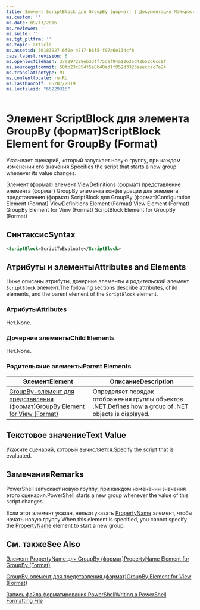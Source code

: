 ```yaml
---
title: Элемент ScriptBlock для GroupBy (формат) | Документация Майкрософт
ms.custom: ''
ms.date: 09/13/2016
ms.reviewer: ''
ms.suite: ''
ms.tgt_pltfrm: ''
ms.topic: article
ms.assetid: 30183927-6f0e-4717-b6f5-f07a6e134cfb
caps.latest.revision: 6
ms.openlocfilehash: 37a297228eb33ff75daf94a12635d42b52c6cc9f
ms.sourcegitcommit: 58fb23c854f5a8b40ad1f952d3323aeeccac7a24
ms.translationtype: MT
ms.contentlocale: ru-RU
ms.lasthandoff: 05/07/2019
ms.locfileid: "65229315"
---
```

# <a name="scriptblock-element-for-groupby-format"></a><span data-ttu-id="cbb93-102">Элемент ScriptBlock для элемента GroupBy (формат)</span><span class="sxs-lookup"><span data-stu-id="cbb93-102">ScriptBlock Element for GroupBy (Format)</span></span>

<span data-ttu-id="cbb93-103">Указывает сценарий, который запускает новую группу, при каждом изменении его значения.</span><span class="sxs-lookup"><span data-stu-id="cbb93-103">Specifies the script that starts a new group whenever its value changes.</span></span>

<span data-ttu-id="cbb93-104">Элемент (формат) элемент ViewDefinitions (формат) представление элемента (формат) GroupBy элемента конфигурации для элемента представления (формат) ScriptBlock для GroupBy (формат)</span><span class="sxs-lookup"><span data-stu-id="cbb93-104">Configuration Element (Format) ViewDefinitions Element (Format) View Element (Format) GroupBy Element for View (Format) ScriptBlock Element for GroupBy (Format)</span></span>

## <a name="syntax"></a><span data-ttu-id="cbb93-105">Синтаксис</span><span class="sxs-lookup"><span data-stu-id="cbb93-105">Syntax</span></span>

```xml
<ScriptBlock>ScriptToEvaluate</ScriptBlock>
```

## <a name="attributes-and-elements"></a><span data-ttu-id="cbb93-106">Атрибуты и элементы</span><span class="sxs-lookup"><span data-stu-id="cbb93-106">Attributes and Elements</span></span>

<span data-ttu-id="cbb93-107">Ниже описаны атрибуты, дочерние элементы и родительский элемент `ScriptBlock` элемент.</span><span class="sxs-lookup"><span data-stu-id="cbb93-107">The following sections describe attributes, child elements, and the parent element of the `ScriptBlock` element.</span></span>

### <a name="attributes"></a><span data-ttu-id="cbb93-108">Атрибуты</span><span class="sxs-lookup"><span data-stu-id="cbb93-108">Attributes</span></span>

<span data-ttu-id="cbb93-109">Нет.</span><span class="sxs-lookup"><span data-stu-id="cbb93-109">None.</span></span>

### <a name="child-elements"></a><span data-ttu-id="cbb93-110">Дочерние элементы</span><span class="sxs-lookup"><span data-stu-id="cbb93-110">Child Elements</span></span>

<span data-ttu-id="cbb93-111">Нет.</span><span class="sxs-lookup"><span data-stu-id="cbb93-111">None.</span></span>

### <a name="parent-elements"></a><span data-ttu-id="cbb93-112">Родительские элементы</span><span class="sxs-lookup"><span data-stu-id="cbb93-112">Parent Elements</span></span>

|<span data-ttu-id="cbb93-113">Элемент</span><span class="sxs-lookup"><span data-stu-id="cbb93-113">Element</span></span>|<span data-ttu-id="cbb93-114">Описание</span><span class="sxs-lookup"><span data-stu-id="cbb93-114">Description</span></span>|
|-------------|-----------------|
|[<span data-ttu-id="cbb93-115">GroupBy-элемент для представления (формат)</span><span class="sxs-lookup"><span data-stu-id="cbb93-115">GroupBy Element for View (Format)</span></span>](./groupby-element-for-view-format.md)|<span data-ttu-id="cbb93-116">Определяет порядок отображения группы объектов .NET.</span><span class="sxs-lookup"><span data-stu-id="cbb93-116">Defines how a group of .NET objects is displayed.</span></span>|

## <a name="text-value"></a><span data-ttu-id="cbb93-117">Текстовое значение</span><span class="sxs-lookup"><span data-stu-id="cbb93-117">Text Value</span></span>

<span data-ttu-id="cbb93-118">Укажите сценарий, который вычисляется.</span><span class="sxs-lookup"><span data-stu-id="cbb93-118">Specify the script that is evaluated.</span></span>

## <a name="remarks"></a><span data-ttu-id="cbb93-119">Замечания</span><span class="sxs-lookup"><span data-stu-id="cbb93-119">Remarks</span></span>

<span data-ttu-id="cbb93-120">PowerShell запускает новую группу, при каждом изменении значения этого сценария.</span><span class="sxs-lookup"><span data-stu-id="cbb93-120">PowerShell starts a new group whenever the value of this script changes.</span></span>

<span data-ttu-id="cbb93-121">Если этот элемент указан, нельзя указать [PropertyName](propertyname-element-for-groupby-format.md) элемент, чтобы начать новую группу.</span><span class="sxs-lookup"><span data-stu-id="cbb93-121">When this element is specified, you cannot specify the [PropertyName](propertyname-element-for-groupby-format.md) element to start a new group.</span></span>

## <a name="see-also"></a><span data-ttu-id="cbb93-122">См. также</span><span class="sxs-lookup"><span data-stu-id="cbb93-122">See Also</span></span>

[<span data-ttu-id="cbb93-123">Элемент PropertyName для GroupBy (формат)</span><span class="sxs-lookup"><span data-stu-id="cbb93-123">PropertyName Element for GroupBy (Format)</span></span>](propertyname-element-for-groupby-format.md)

[<span data-ttu-id="cbb93-124">GroupBy-элемент для представления (формат)</span><span class="sxs-lookup"><span data-stu-id="cbb93-124">GroupBy Element for View (Format)</span></span>](groupby-element-for-view-format.md)

[<span data-ttu-id="cbb93-125">Запись файла форматирования PowerShell</span><span class="sxs-lookup"><span data-stu-id="cbb93-125">Writing a PowerShell Formatting File</span></span>](writing-a-powershell-formatting-file.md)
